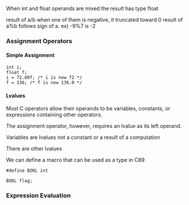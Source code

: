 When int and float operands are mixed the result has type float

result of a/b when one of them is negative, it truncated toward 0
result of a%b follows sign of a. ex) -9%7 is -2

### Assignment Operators

#### Simple Assignment

```
int i;
float f;
i = 72.00f; /* i is now 72 */
f = 136; /* f is now 136.0 */

```

#### Lvalues

Most C operators allow their operands to be variables, constants, or expressions containing other operators.

The assignment operator, however, requires an lvalue as its left operand.

Variables are lvalues
not a constant or a result of a computation

There are other lvalues 

We can define a macro that can be used as a type in C89
```
#define BOOL int

BOOL flag;
```


### Expression Evaluation


